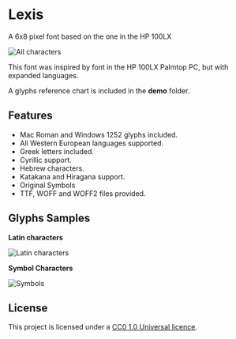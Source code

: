 # Lexis

A 6x8 pixel font based on the one in the HP 100LX

![All characters](https://damianvila.com/lexis/chars-all.png)

This font was inspired by font in the HP 100LX Palmtop PC, but with expanded languages.  

A glyphs reference chart is included in the **demo** folder.

## Features

- Mac Roman and Windows 1252 glyphs included.
- All Western European languages supported.
- Greek letters included.
- Cyrillic support.
- Hebrew characters.
- Katakana and Hiragana support.
- Original Symbols
- TTF, WOFF and WOFF2 files provided.

## Glyphs Samples

**Latin characters**  

![Latin characters](https://damianvila.com/lexis/chars-latin.png)  

**Symbol Characters**  

![Symbols](https://damianvila.com/lexis/chars-symbols.png)  

## License

This project is licensed under a [CC0 1.0 Universal licence](https://creativecommons.org/publicdomain/zero/1.0/).
